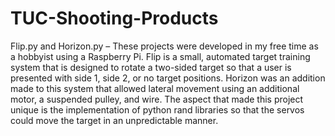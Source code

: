 # TUC-Shooting-Products
Flip.py and Horizon.py – These projects were developed in my free time as a hobbyist using a Raspberry Pi. Flip is a small, automated target training system that is designed to rotate a two-sided target so that a user is presented with side 1, side 2, or no target positions. Horizon was an addition made to this system that allowed lateral movement using an additional motor, a suspended pulley, and wire. The aspect that made this project unique is the implementation of python rand libraries so that the servos could move the target in an unpredictable manner. 
